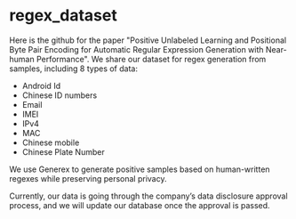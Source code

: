 # regex_dataset

Here is the github for the paper "Positive Unlabeled Learning and Positional Byte Pair Encoding for Automatic Regular Expression Generation with Near-human Performance". We share our dataset for regex generation from samples, including 8 types of data:
- Android Id
- Chinese ID numbers
- Email
- IMEI
- IPv4
- MAC
- Chinese mobile
- Chinese Plate Number

We use Generex to generate positive samples based on human-written regexes while preserving personal privacy. 

Currently, our data is going through the company’s data disclosure approval process, and we will update our database once the approval is passed.
